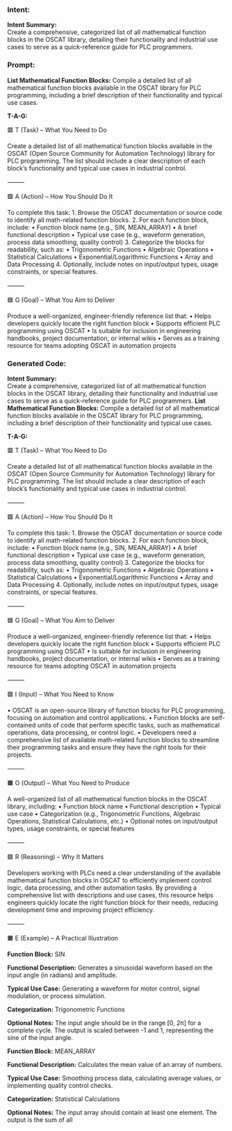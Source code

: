 ### Intent:
**Intent Summary:**  
Create a comprehensive, categorized list of all mathematical function blocks in the OSCAT library, detailing their functionality and industrial use cases to serve as a quick-reference guide for PLC programmers.

### Prompt:
**List Mathematical Function Blocks:**
Compile a detailed list of all mathematical function blocks available in the OSCAT library for PLC programming, including a brief description of their functionality and typical use cases.

**T-A-G:**

🟥 T (Task) – What You Need to Do

Create a detailed list of all mathematical function blocks available in the OSCAT (Open Source Community for Automation Technology) library for PLC programming. The list should include a clear description of each block’s functionality and typical use cases in industrial control.

⸻

🟩 A (Action) – How You Should Do It

To complete this task:
	1.	Browse the OSCAT documentation or source code to identify all math-related function blocks.
	2.	For each function block, include:
	•	Function block name (e.g., SIN, MEAN_ARRAY)
	•	A brief functional description
	•	Typical use case (e.g., waveform generation, process data smoothing, quality control)
	3.	Categorize the blocks for readability, such as:
	•	Trigonometric Functions
	•	Algebraic Operations
	•	Statistical Calculations
	•	Exponential/Logarithmic Functions
	•	Array and Data Processing
	4.	Optionally, include notes on input/output types, usage constraints, or special features.

⸻

🟦 G (Goal) – What You Aim to Deliver

Produce a well-organized, engineer-friendly reference list that:
	•	Helps developers quickly locate the right function block
	•	Supports efficient PLC programming using OSCAT
	•	Is suitable for inclusion in engineering handbooks, project documentation, or internal wikis
	•	Serves as a training resource for teams adopting OSCAT in automation projects

### Generated Code:
**Intent Summary:**  
Create a comprehensive, categorized list of all mathematical function blocks in the OSCAT library, detailing their functionality and industrial use cases to serve as a quick-reference guide for PLC programmers.
**List Mathematical Function Blocks:**
Compile a detailed list of all mathematical function blocks available in the OSCAT library for PLC programming, including a brief description of their functionality and typical use cases.

**T-A-G:**

🟥 T (Task) – What You Need to Do

Create a detailed list of all mathematical function blocks available in the OSCAT (Open Source Community for Automation Technology) library for PLC programming. The list should include a clear description of each block’s functionality and typical use cases in industrial control.

⸻

🟩 A (Action) – How You Should Do It

To complete this task:
	1.	Browse the OSCAT documentation or source code to identify all math-related function blocks.
	2.	For each function block, include:
	•	Function block name (e.g., SIN, MEAN_ARRAY)
	•	A brief functional description
	•	Typical use case (e.g., waveform generation, process data smoothing, quality control)
	3.	Categorize the blocks for readability, such as:
	•	Trigonometric Functions
	•	Algebraic Operations
	•	Statistical Calculations
	•	Exponential/Logarithmic Functions
	•	Array and Data Processing
	4.	Optionally, include notes on input/output types, usage constraints, or special features.

⸻

🟦 G (Goal) – What You Aim to Deliver

Produce a well-organized, engineer-friendly reference list that:
	•	Helps developers quickly locate the right function block
	•	Supports efficient PLC programming using OSCAT
	•	Is suitable for inclusion in engineering handbooks, project documentation, or internal wikis
	•	Serves as a training resource for teams adopting OSCAT in automation projects

⸻

🟪 I (Input) – What You Need to Know

•	OSCAT is an open-source library of function blocks for PLC programming, focusing on automation and control applications.
•	Function blocks are self-contained units of code that perform specific tasks, such as mathematical operations, data processing, or control logic.
•	Developers need a comprehensive list of available math-related function blocks to streamline their programming tasks and ensure they have the right tools for their projects.

⸻

🟫 O (Output) – What You Need to Produce

A well-organized list of all mathematical function blocks in the OSCAT library, including:
	•	Function block name
	•	Functional description
	•	Typical use case
	•	Categorization (e.g., Trigonometric Functions, Algebraic Operations, Statistical Calculations, etc.)
	•	Optional notes on input/output types, usage constraints, or special features

⸻

🟩 R (Reasoning) – Why It Matters

Developers working with PLCs need a clear understanding of the available mathematical function blocks in OSCAT to efficiently implement control logic, data processing, and other automation tasks. By providing a comprehensive list with descriptions and use cases, this resource helps engineers quickly locate the right function block for their needs, reducing development time and improving project efficiency.

⸻

🟧 E (Example) – A Practical Illustration

**Function Block:** SIN

**Functional Description:** Generates a sinusoidal waveform based on the input angle (in radians) and amplitude.

**Typical Use Case:** Generating a waveform for motor control, signal modulation, or process simulation.

**Categorization:** Trigonometric Functions

**Optional Notes:** The input angle should be in the range [0, 2π] for a complete cycle. The output is scaled between -1 and 1, representing the sine of the input angle.

**Function Block:** MEAN_ARRAY

**Functional Description:** Calculates the mean value of an array of numbers.

**Typical Use Case:** Smoothing process data, calculating average values, or implementing quality control checks.

**Categorization:** Statistical Calculations

**Optional Notes:** The input array should contain at least one element. The output is the sum of all
